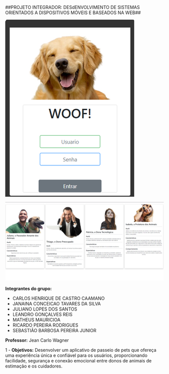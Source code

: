 ##PROJETO INTEGRADOR: DESdENVOLVIMENTO DE SISTEMAS ORIENTADOS A DISPOSITIVOS MÓVEIS E BASEADOS NA WEB##


![scrre](PTI/static/IMG/home.png)

![scrre](PTI/static/IMG/cards.png)

**Integrantes do grupo:** 
- CARLOS HENRIQUE DE CASTRO CAAMANO
- JANAINA CONCEICAO TAVARES DA SILVA
- JULIANO LOPES DOS SANTOS
- LEANDRO GONÇALVES REIS
- MATHEUS MAURICIOA
- RICARDO PEREIRA RODRIGUES
- SEBASTIÃO BARBOSA PEREIRA JUNIOR

**Professor:** Jean Carlo Wagner

1 - **Objetivos:**
Desenvolver um aplicativo de passeio de pets que ofereça uma experiência única e confiável para os usuários, proporcionando facilidade, segurança e conexão emocional entre donos de animais de estimação e os cuidadores.
